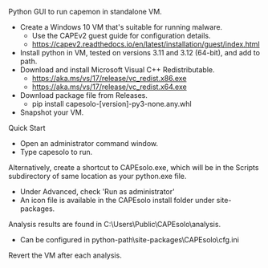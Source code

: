 Python GUI to run capemon in standalone VM.

* Create a Windows 10 VM that's suitable for running malware.
  * Use the CAPEv2 guest guide for configuration details.
  * https://capev2.readthedocs.io/en/latest/installation/guest/index.html
* Install python in VM, tested on versions 3.11 and 3.12 (64-bit), and add to path.
* Download and install Microsoft Visual C++ Redistributable.
  * https://aka.ms/vs/17/release/vc_redist.x86.exe
  * https://aka.ms/vs/17/release/vc_redist.x64.exe
* Download package file from Releases.
  * pip install capesolo-[version]-py3-none.any.whl
* Snapshot your VM.

Quick Start 
* Open an administrator command window.
* Type capesolo <return> to run.

Alternatively, create a shortcut to CAPEsolo.exe, 
which will be in the Scripts subdirectory of same location as your python.exe file. 
* Under Advanced, check 'Run as administrator'
* An icon file is available in the CAPEsolo install folder under site-packages.

Analysis results are found in C:\Users\Public\CAPEsolo\analysis.
* Can be configured in python-path\site-packages\CAPEsolo\cfg.ini

Revert the VM after each analysis.